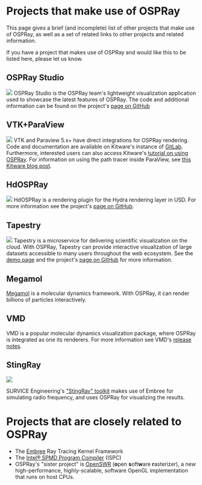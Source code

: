 Projects that make use of OSPRay
================================

This page gives a brief (and incomplete) list of other projects that
make use of OSPRay, as well as a set of related links to other projects
and related information.

If you have a project that makes use of OSPRay and would like this to be
listed here, please let us know.

OSPRay Studio
------------------------------------------
![](images/ospray_studio_dlaf.jpg)
OSPRay Studio is the OSPRay team's lightweight visualization application used to showcase
the latest features of OSPRay. The code and additional information can be found
on the project's [page on GitHub](https://github.com/ospray/ospray_studio)

VTK+ParaView
------------------------------------------
![](images/teaser_clouds.jpg)
VTK and Paraview 5.x+ have direct integrations for OSPRay rendering.  Code and documentation
are available on Kitware's instance of [GitLab](https://gitlab.kitware.com/paraview/paraview).
Furthermore, interested users can also access Kitware's [tutorial on using OSPRay](https://www.paraview.org/Wiki/Intel_HPC_Dev_Con_ParaView_and_OSPRay_Tutorial).
For information on using the path tracer inside ParaView, see [this Kitware blog post](https://blog.kitware.com/virtual-tour-and-high-quality-visualization-with-paraview-5-6-ospray/).

HdOSPRay
------------------------------------------
![](images/teaser_hdospray.jpg)
HdOSPRay is a rendering plugin for the Hydra rendering layer in USD.
For more information see the project's [page on GitHub](https://github.com/ospray/hdospray).

Tapestry
------------------------------------------
![](images/teaser_tapestry.png)
Tapestry is a microservice for delivering scientific visualization on the
cloud.  With OSPRay, Tapestry can provide interactive visualization of large
datasets accessible to many users throughout the web ecosystem. See the [demo
page](https://seelabutk.github.io/tapestry/) and the project's [page on
GitHub](https://github.com/seelabutk/tapestry) for more information.

Megamol
------------------------------------------
[Megamol](https://megamol.org/2018/07/02/megamol-at-isc-2018/) is a molecular dynamics framework.  With
OSPRay, it can render billions of particles interactively.

VMD
------------------------------------------
VMD is a popular molecular dynamics visualization package, where OSPRay is integrated as one its
renderers. For more information see VMD's [release notes](https://www.ks.uiuc.edu/Research/vmd/current/).

StingRay
--------

[![](related_projects/stingray/stingray.jpg)](related_projects/stingray/stingray.jpg)

SURVICE Engineering's ["StingRay"
toolkit](http://www.rtvtk.org/~cgribble/research/papers/gribble14high.pdf)
makes use of Embree for simulating radio frequency, and uses OSPRay for
visualizing the results.


Projects that are closely related to OSPRay
===========================================

-   The [Embree](http://embree.github.io) Ray Tracing Kernel Framework
-   The [Intel® SPMD Program Compiler](http://ispc.github.io) (ISPC)
-   OSPRay's "sister project" is [OpenSWR](http://OpenSWR.github.io)
    (**o**pen **s**oft**w**are **r**asterizer), a new high-performance,
    highly-scalable, software OpenGL implementation that runs on host
    CPUs.

